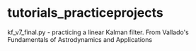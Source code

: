 # tutorials_practiceprojects

kf_v7_final.py - practicing a linear Kalman filter. From Vallado's Fundamentals of Astrodynamics and Applications


